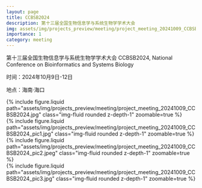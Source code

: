 ```yaml
---
layout: page
title: CCBSB2024
description: 第十三届全国生物信息学与系统生物学学术大会
img: assets/img/projects_preview/meeting/project_meeting_20241009_CCBSB2024.jpg
importance: 1
category: meeting
---
```


第十三届全国生物信息学与系统生物学学术大会
CCBSB2024, National Conference on Bioinformatics and Systems Biology

时间：2024年10月9日-12日

地点：海南·海口

<div class="row mt-3">
    <div class="col-sm mt-3 mt-md-0">
        {% include figure.liquid path="assets/img/projects_preview/meeting/project_meeting_20241009_CCBSB2024.jpg" class="img-fluid rounded z-depth-1" zoomable=true %}
    </div>
</div>

<div class="row mt-3">
    <!-- 左侧的纵向图片 -->
    <div class="col-sm-6 mt-3">
        <div class="col-sm mt-3 mt-md-0">
            {% include figure.liquid path="assets/img/projects_preview/meeting/project_meeting_20241009_CCBSB2024_pic1.jpg" class="img-fluid rounded z-depth-1" zoomable=true %}
        </div>
    </div>
    <!-- 右侧，使用 col-sm-6 表示占一半宽度 -->
    <div class="col-sm-6 mt-3">
        <div class="col-sm mt-3 mt-md-0">
            {% include figure.liquid path="assets/img/projects_preview/meeting/project_meeting_20241009_CCBSB2024_pic2.jpeg" class="img-fluid rounded z-depth-1" zoomable=true %}
        </div>
        <div class="col-sm mt-3 mt-md-0">
            {% include figure.liquid path="assets/img/projects_preview/meeting/project_meeting_20241009_CCBSB2024_pic3.jpg" class="img-fluid rounded z-depth-1" zoomable=true %}
        </div>
    </div>
</div>